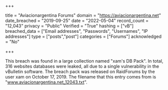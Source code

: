 +++

title = "Aviacionargentina Forums"
domain = "https://aviacionargentina.net"
date_breached = "2019-09-25"
date = "2022-05-04"
record_count = "12,043"
privacy = "Public"
Verified = "True"
hashing = ["vB"]
breached_data = ["Email addresses", "Passwords", "Usernames", "IP addresses"]
type = ["posts","post"]
categories = ["Forums"]
acknowledged = "No"


+++


This breach was found in a large collection named "xam's DB Pack". In total, 316 websites databases were leaked, all due to a single vulnerability in the vBulletin software. The breach pack was released on RaidForums by the user xam on October 17, 2019. The filename that this entry comes from is "www.aviacionargentina.net_12043.txt".

